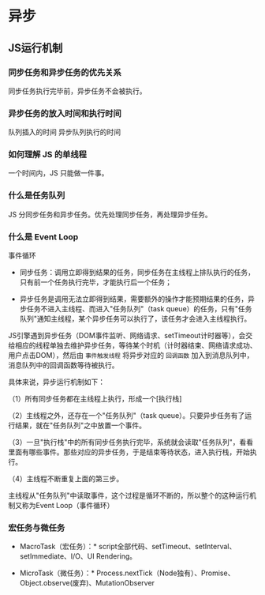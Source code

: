 # 异步

## JS运行机制

### 同步任务和异步任务的优先关系
同步任务执行完毕前，异步任务不会被执行。


### 异步任务的放入时间和执行时间
队列插入的时间
异步队列执行的时间

### 如何理解 JS 的单线程
一个时间内，JS 只能做一件事。

### 什么是任务队列
JS 分同步任务和异步任务。优先处理同步任务，再处理异步任务。

### 什么是 Event Loop
事件循环

- 同步任务：调用立即得到结果的任务，同步任务在主线程上排队执行的任务，只有前一个任务执行完毕，才能执行后一个任务；

- 异步任务是调用无法立即得到结果，需要额外的操作才能预期结果的任务，异步任务不进入主线程、而进入"任务队列"（task queue）的任务，只有"任务队列"通知主线程，某个异步任务可以执行了，该任务才会进入主线程执行。

JS引擎遇到异步任务（DOM事件监听、网络请求、setTimeout计时器等），会交给相应的线程单独去维护异步任务，等待某个时机（计时器结束、网络请求成功、用户点击DOM），然后由 `事件触发线程` 将异步对应的 `回调函数` 加入到消息队列中，消息队列中的回调函数等待被执行。

具体来说，异步运行机制如下：

（1）所有同步任务都在主线程上执行，形成一个[执行栈]

（2）主线程之外，还存在一个"任务队列"（task queue）。只要异步任务有了运行结果，就在"任务队列"之中放置一个事件。

（3）一旦"执行栈"中的所有同步任务执行完毕，系统就会读取"任务队列"，看看里面有哪些事件。那些对应的异步任务，于是结束等待状态，进入执行栈，开始执行。

（4）主线程不断重复上面的第三步。

主线程从"任务队列"中读取事件，这个过程是循环不断的，所以整个的这种运行机制又称为Event Loop（事件循环）


### 宏任务与微任务

- MacroTask（宏任务）：* script全部代码、setTimeout、setInterval、setImmediate、I/O、UI Rendering。

- MicroTask（微任务）：* Process.nextTick（Node独有）、Promise、Object.observe(废弃)、MutationObserver
